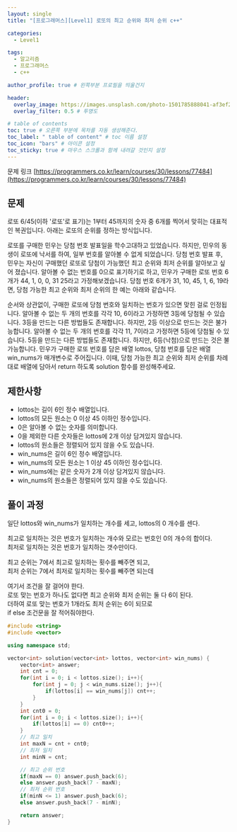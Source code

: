 ```yaml
---
layout: single
title: "[프로그래머스][Level1] 로또의 최고 순위와 최저 순위 c++"

categories:
  - Level1

tags:
  - 알고리즘
  - 프로그래머스
  - c++

author_profile: true # 왼쪽부분 프로필을 띄울건지

header:
  overlay_image: https://images.unsplash.com/photo-1501785888041-af3ef285b470?ixlib=rb-1.2.1&ixid=eyJhcHBfaWQiOjEyMDd9&auto=format&fit=crop&w=1350&q=80
  overlay_filter: 0.5 # 투명도

# table of contents
toc: true # 오른쪽 부분에 목차를 자동 생성해준다.
toc_label: " table of content" # toc 이름 설정
toc_icon: "bars" # 아이콘 설정
toc_sticky: true # 마우스 스크롤과 함께 내려갈 것인지 설정
---
```


문제 링크 [https://programmers.co.kr/learn/courses/30/lessons/77484](https://programmers.co.kr/learn/courses/30/lessons/77484)

## 문제

로또 6/45(이하 '로또'로 표기)는 1부터 45까지의 숫자 중 6개를 찍어서 맞히는 대표적인 복권입니다. 아래는 로또의 순위를 정하는 방식입니다.

로또를 구매한 민우는 당첨 번호 발표일을 학수고대하고 있었습니다. 하지만, 민우의 동생이 로또에 낙서를 하여, 일부 번호를 알아볼 수 없게 되었습니다. 당첨 번호 발표 후, 민우는 자신이 구매했던 로또로 당첨이 가능했던 최고 순위와 최저 순위를 알아보고 싶어 졌습니다.
알아볼 수 없는 번호를 0으로 표기하기로 하고, 민우가 구매한 로또 번호 6개가 44, 1, 0, 0, 31 25라고 가정해보겠습니다. 당첨 번호 6개가 31, 10, 45, 1, 6, 19라면, 당첨 가능한 최고 순위와 최저 순위의 한 예는 아래와 같습니다.

순서와 상관없이, 구매한 로또에 당첨 번호와 일치하는 번호가 있으면 맞힌 걸로 인정됩니다.
알아볼 수 없는 두 개의 번호를 각각 10, 6이라고 가정하면 3등에 당첨될 수 있습니다.
3등을 만드는 다른 방법들도 존재합니다. 하지만, 2등 이상으로 만드는 것은 불가능합니다.
알아볼 수 없는 두 개의 번호를 각각 11, 7이라고 가정하면 5등에 당첨될 수 있습니다.
5등을 만드는 다른 방법들도 존재합니다. 하지만, 6등(낙첨)으로 만드는 것은 불가능합니다.
민우가 구매한 로또 번호를 담은 배열 lottos, 당첨 번호를 담은 배열 win_nums가 매개변수로 주어집니다. 이때, 당첨 가능한 최고 순위와 최저 순위를 차례대로 배열에 담아서 return 하도록 solution 함수를 완성해주세요.

## 제한사항

- lottos는 길이 6인 정수 배열입니다.
- lottos의 모든 원소는 0 이상 45 이하인 정수입니다.
- 0은 알아볼 수 없는 숫자를 의미합니다.
- 0을 제외한 다른 숫자들은 lottos에 2개 이상 담겨있지 않습니다.
- lottos의 원소들은 정렬되어 있지 않을 수도 있습니다.
- win_nums은 길이 6인 정수 배열입니다.
- win_nums의 모든 원소는 1 이상 45 이하인 정수입니다.
- win_nums에는 같은 숫자가 2개 이상 담겨있지 않습니다.
- win_nums의 원소들은 정렬되어 있지 않을 수도 있습니다.

## 풀이 과정

일단 lottos와 win_nums가 일치하는 개수를 세고, lottos의 0 개수를 센다.

최고로 일치하는 것은 번호가 일치하는 개수와 모르는 번호인 0의 개수의 합이다.  
최저로 일치하는 것은 번호가 일치하는 갯수만이다.

최고 순위는 7에서 최고로 일치하는 횟수를 빼주면 되고,  
최저 순위는 7에서 최저로 일치하는 횟수를 빼주면 되는데

여기서 조건을 잘 걸어야 한다.  
로또 맞는 번호가 하나도 없다면 최고 순위와 최저 순위는 둘 다 6이 된다.  
더하여 로또 맞는 번호가 1개라도 최저 순위는 6이 되므로  
if else 조건문을 잘 적어줘야한다.

```c++
#include <string>
#include <vector>

using namespace std;

vector<int> solution(vector<int> lottos, vector<int> win_nums) {
    vector<int> answer;
    int cnt = 0;
    for(int i = 0; i < lottos.size(); i++){
        for(int j = 0; j < win_nums.size(); j++){
            if(lottos[i] == win_nums[j]) cnt++;
        }
    }
    int cnt0 = 0;
    for(int i = 0; i < lottos.size(); i++){
        if(lottos[i] == 0) cnt0++;
    }
    // 최고 일치
    int maxN = cnt + cnt0;
    // 최저 일치
    int minN = cnt;

    // 최고 순위 번호
    if(maxN == 0) answer.push_back(6);
    else answer.push_back(7 - maxN);
    // 최저 순위 번호
    if(minN <= 1) answer.push_back(6);
    else answer.push_back(7 - minN);

    return answer;
}
```
